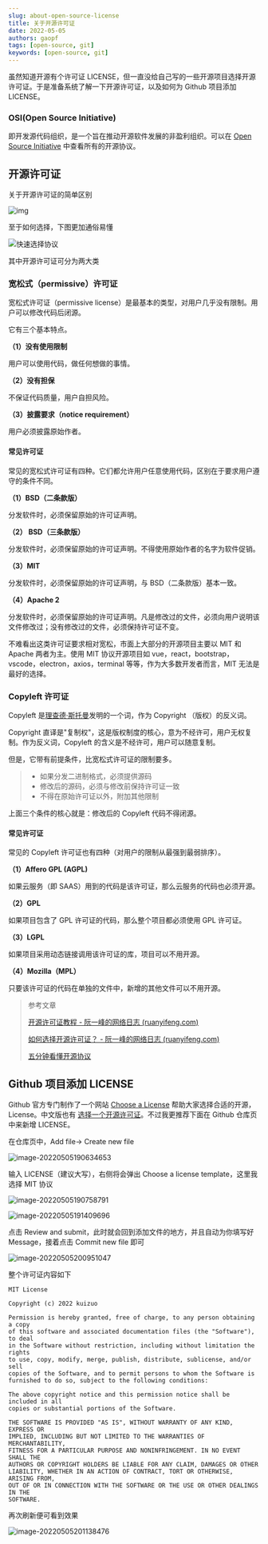 ```yaml
---
slug: about-open-source-license
title: 关于开源许可证
date: 2022-05-05
authors: gaopf
tags: [open-source, git]
keywords: [open-source, git]
---
```


虽然知道开源有个许可证 LICENSE，但一直没给自己写的一些开源项目选择开源许可证。于是准备系统了解一下开源许可证，以及如何为 Github 项目添加 LICENSE。

<!-- truncate -->

### OSI(Open Source Initiative)

即开发源代码组织，是一个旨在推动开源软件发展的非盈利组织。可以在 [Open Source Initiative](https://opensource.org/licenses/alphabetical) 中查看所有的开源协议。

## 开源许可证

关于开源许可证的简单区别

![img](https://www.ruanyifeng.com/blogimg/asset/201105/bg2011050101.png)

至于如何选择，下图更加通俗易懂

![快速选择协议](https://img.gaopf.top/2019-04-29-072557.png)

其中开源许可证可分为两大类

### 宽松式（permissive）许可证

宽松式许可证（permissive license）是最基本的类型，对用户几乎没有限制。用户可以修改代码后闭源。

它有三个基本特点。

**（1）没有使用限制**

用户可以使用代码，做任何想做的事情。

**（2）没有担保**

不保证代码质量，用户自担风险。

**（3）披露要求（notice requirement）**

用户必须披露原始作者。

#### 常见许可证

常见的宽松式许可证有四种。它们都允许用户任意使用代码，区别在于要求用户遵守的条件不同。

**（1）BSD（二条款版）**

分发软件时，必须保留原始的许可证声明。

**（2） BSD（三条款版）**

分发软件时，必须保留原始的许可证声明。不得使用原始作者的名字为软件促销。

**（3）MIT**

分发软件时，必须保留原始的许可证声明，与 BSD（二条款版）基本一致。

**（4）Apache 2**

分发软件时，必须保留原始的许可证声明。凡是修改过的文件，必须向用户说明该文件修改过；没有修改过的文件，必须保持许可证不变。

不难看出这类许可证要求相对宽松，市面上大部分的开源项目主要以 MIT 和 Apache 两者为主。使用 MIT 协议开源项目如 vue，react，bootstrap，vscode，electron，axios，terminal 等等，作为大多数开发者而言，MIT 无法是最好的选择。

### Copyleft 许可证

Copyleft 是[理查德·斯托曼](https://www.ruanyifeng.com/blog/2005/03/post_112.html)发明的一个词，作为 Copyright （版权）的反义词。

Copyright 直译是"复制权"，这是版权制度的核心，意为不经许可，用户无权复制。作为反义词，Copyleft 的含义是不经许可，用户可以随意复制。

但是，它带有前提条件，比宽松式许可证的限制要多。

> - 如果分发二进制格式，必须提供源码
> - 修改后的源码，必须与修改前保持许可证一致
> - 不得在原始许可证以外，附加其他限制

上面三个条件的核心就是：修改后的 Copyleft 代码不得闭源。

#### 常见许可证

常见的 Copyleft 许可证也有四种（对用户的限制从最强到最弱排序）。

**（1）Affero GPL (AGPL)**

如果云服务（即 SAAS）用到的代码是该许可证，那么云服务的代码也必须开源。

**（2）GPL**

如果项目包含了 GPL 许可证的代码，那么整个项目都必须使用 GPL 许可证。

**（3）LGPL**

如果项目采用动态链接调用该许可证的库，项目可以不用开源。

**（4）Mozilla（MPL）**

只要该许可证的代码在单独的文件中，新增的其他文件可以不用开源。

> 参考文章
>
> [开源许可证教程 - 阮一峰的网络日志 (ruanyifeng.com)](https://www.ruanyifeng.com/blog/2017/10/open-source-license-tutorial.html)
>
> [如何选择开源许可证？ - 阮一峰的网络日志 (ruanyifeng.com)](https://www.ruanyifeng.com/blog/2011/05/how_to_choose_free_software_licenses.html)
>
> [五分钟看懂开源协议](https://juejin.cn/post/6844903925863153672)

## Github 项目添加 LICENSE

Github 官方专门制作了一个网站 [Choose a License](https://choosealicense.com/) 帮助大家选择合适的开源，License。中文版也有 [选择一个开源许可证](https://choosealicense.rustwiki.org/)。不过我更推荐下面在 Github 仓库页中来新增 LICENSE。

在仓库页中，Add file-> Create new file

![image-20220505190634653](https://img.gaopf.top/image-20220505190634653.png)

输入 LICENSE（建议大写），右侧将会弹出 Choose a license template，这里我选择 MIT 协议

![image-20220505190758791](https://img.gaopf.top/image-20220505190758791.png)

![image-20220505191409696](https://img.gaopf.top/image-20220505191409696.png)

点击 Review and submit，此时就会回到添加文件的地方，并且自动为你填写好 Message，接着点击 Commit new file 即可

![image-20220505200951047](https://img.gaopf.top/image-20220505200951047.png)

整个许可证内容如下

```
MIT License

Copyright (c) 2022 kuizuo

Permission is hereby granted, free of charge, to any person obtaining a copy
of this software and associated documentation files (the "Software"), to deal
in the Software without restriction, including without limitation the rights
to use, copy, modify, merge, publish, distribute, sublicense, and/or sell
copies of the Software, and to permit persons to whom the Software is
furnished to do so, subject to the following conditions:

The above copyright notice and this permission notice shall be included in all
copies or substantial portions of the Software.

THE SOFTWARE IS PROVIDED "AS IS", WITHOUT WARRANTY OF ANY KIND, EXPRESS OR
IMPLIED, INCLUDING BUT NOT LIMITED TO THE WARRANTIES OF MERCHANTABILITY,
FITNESS FOR A PARTICULAR PURPOSE AND NONINFRINGEMENT. IN NO EVENT SHALL THE
AUTHORS OR COPYRIGHT HOLDERS BE LIABLE FOR ANY CLAIM, DAMAGES OR OTHER
LIABILITY, WHETHER IN AN ACTION OF CONTRACT, TORT OR OTHERWISE, ARISING FROM,
OUT OF OR IN CONNECTION WITH THE SOFTWARE OR THE USE OR OTHER DEALINGS IN THE
SOFTWARE.
```

再次刷新便可看到效果

![image-20220505201138476](https://img.gaopf.top/image-20220505201138476.png)
